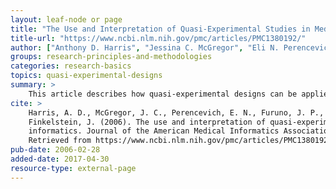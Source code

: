 ```yaml
---
layout: leaf-node or page
title: "The Use and Interpretation of Quasi-Experimental Studies in Medical Informatics"
title-url: "https://www.ncbi.nlm.nih.gov/pmc/articles/PMC1380192/"
author: ["Anthony D. Harris", "Jessina C. McGregor", "Eli N. Perencevich", "Jon P. Furuno", "Jingkun Zhu", "Dan E. Peterson", "Joseph Finkelstein"]
groups: research-principles-and-methodologies
categories: research-basics
topics: quasi-experimental-designs
summary: >
    This article describes how quasi-experimental designs can be applied to medical informatics.
cite: >
    Harris, A. D., McGregor, J. C., Perencevich, E. N., Furuno, J. P., Zhu, J., Peterson, D. E., &
    Finkelstein, J. (2006). The use and interpretation of quasi-experimental studies in medical
    informatics. Journal of the American Medical Informatics Association, 13(1), 16-23.
    Retrieved from https://www.ncbi.nlm.nih.gov/pmc/articles/PMC1380192/
pub-date: 2006-02-28
added-date: 2017-04-30
resource-type: external-page
---
```

